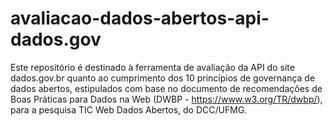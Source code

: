 # avaliacao-dados-abertos-api-dados.gov
Este repositório é destinado à ferramenta de avaliação da API do site dados.gov.br quanto ao cumprimento dos 10 princípios de governança de dados abertos, estipulados com base no documento de recomendações de Boas Práticas para Dados na Web (DWBP - https://www.w3.org/TR/dwbp/), para a pesquisa TIC Web Dados Abertos, do DCC/UFMG.
